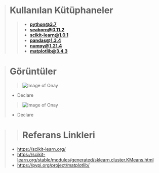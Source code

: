 ># Kullanılan Kütüphaneler
>>* **python@3.7**
>>* **seaborn@0.11.2**
>>* **scikit-learn@1.0.1**
>>* **pandas@1.3.4**
>>* **numpy@1.21.4**
>>* **matplotlib@3.4.3**

># Görüntüler
>>![Image of Onay](https://i.hizliresim.com/dacmeu7.jpg)
>* Declare
>>![Image of Onay](https://i.hizliresim.com/s85gzq9.jpg)
>* Declare

>># Referans Linkleri
>* https://scikit-learn.org/
>* https://scikit-learn.org/stable/modules/generated/sklearn.cluster.KMeans.html
>* https://pypi.org/project/matplotlib/
